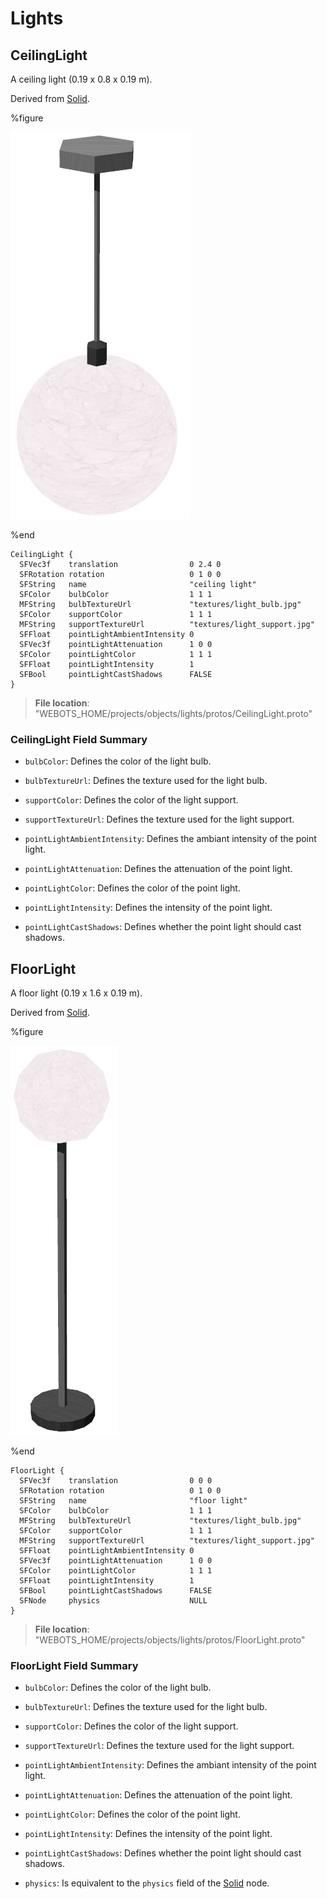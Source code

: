 # Lights

## CeilingLight

A ceiling light (0.19 x 0.8 x 0.19 m).

Derived from [Solid](../reference/solid.md).

%figure

![CeilingLight](images/objects/lights/CeilingLight/model.png)

%end

```
CeilingLight {
  SFVec3f    translation                0 2.4 0
  SFRotation rotation                   0 1 0 0
  SFString   name                       "ceiling light"
  SFColor    bulbColor                  1 1 1                         
  MFString   bulbTextureUrl             "textures/light_bulb.jpg"     
  SFColor    supportColor               1 1 1                         
  MFString   supportTextureUrl          "textures/light_support.jpg"  
  SFFloat    pointLightAmbientIntensity 0                             
  SFVec3f    pointLightAttenuation      1 0 0                         
  SFColor    pointLightColor            1 1 1                         
  SFFloat    pointLightIntensity        1                             
  SFBool     pointLightCastShadows      FALSE                         
}
```

> **File location**: "WEBOTS\_HOME/projects/objects/lights/protos/CeilingLight.proto"

### CeilingLight Field Summary

- `bulbColor`: Defines the color of the light bulb.

- `bulbTextureUrl`: Defines the texture used for the light bulb.

- `supportColor`: Defines the color of the light support.

- `supportTextureUrl`: Defines the texture used for the light support.

- `pointLightAmbientIntensity`: Defines the ambiant intensity of the point light.

- `pointLightAttenuation`: Defines the attenuation of the point light.

- `pointLightColor`: Defines the color of the point light.

- `pointLightIntensity`: Defines the intensity of the point light.

- `pointLightCastShadows`: Defines whether the point light should cast shadows.

## FloorLight

A floor light (0.19 x 1.6 x 0.19 m).

Derived from [Solid](../reference/solid.md).

%figure

![FloorLight](images/objects/lights/FloorLight/model.png)

%end

```
FloorLight {
  SFVec3f    translation                0 0 0
  SFRotation rotation                   0 1 0 0
  SFString   name                       "floor light"
  SFColor    bulbColor                  1 1 1                         
  MFString   bulbTextureUrl             "textures/light_bulb.jpg"     
  SFColor    supportColor               1 1 1                         
  MFString   supportTextureUrl          "textures/light_support.jpg"  
  SFFloat    pointLightAmbientIntensity 0                             
  SFVec3f    pointLightAttenuation      1 0 0                         
  SFColor    pointLightColor            1 1 1                         
  SFFloat    pointLightIntensity        1                             
  SFBool     pointLightCastShadows      FALSE                         
  SFNode     physics                    NULL                          
}
```

> **File location**: "WEBOTS\_HOME/projects/objects/lights/protos/FloorLight.proto"

### FloorLight Field Summary

- `bulbColor`: Defines the color of the light bulb.

- `bulbTextureUrl`: Defines the texture used for the light bulb.

- `supportColor`: Defines the color of the light support.

- `supportTextureUrl`: Defines the texture used for the light support.

- `pointLightAmbientIntensity`: Defines the ambiant intensity of the point light.

- `pointLightAttenuation`: Defines the attenuation of the point light.

- `pointLightColor`: Defines the color of the point light.

- `pointLightIntensity`: Defines the intensity of the point light.

- `pointLightCastShadows`: Defines whether the point light should cast shadows.

- `physics`: Is equivalent to the `physics` field of the [Solid](../reference/solid.md) node.

